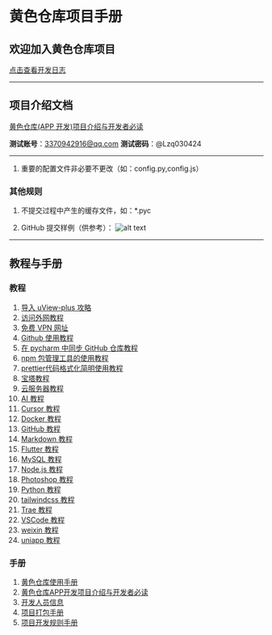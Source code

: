 # 黄色仓库项目手册

## 欢迎加入黄色仓库项目

[点击查看开发日志](资料/开发日志/开发日志.md)

---

## 项目介绍文档

[黄色仓库(APP 开发)项目介绍与开发者必读](手册/黄色仓库APP开发项目介绍与开发者必读.md)

**测试账号**：3370942916@qq.com
**测试密码**：@Lzq030424

---

1. 重要的配置文件非必要不更改（如：config.py,config.js）

### 其他规则

1. 不提交过程中产生的缓存文件，如：\*.pyc

2. GitHub 提交样例（供参考）：
   ![alt text](../beisi-tutorial/src/image/提交样例（供参考）.png)

---

## 教程与手册
### 教程
1. [导入 uView-plus 攻略](tutorials/导入uView-plus攻略.txt)
2. [访问外网教程](tutorials/访问外网教程.md)
3. [免费 VPN 网址](https://ikuuu.one)
4. [Github 使用教程](tutorials/Github使用教程.md)
5. [在 pycharm 中同步 GitHub 仓库教程](https://blog.csdn.net/john_bian/article/details/94657057)
6. [npm 包管理工具的使用教程](tutorials/npm包管理工具的使用教程.md)
7. [prettier代码格式化简明使用教程](tutorials/prettier代码格式化简明使用教程.md)
8. [宝塔教程](tutorials/宝塔教程.md)
9. [云服务器教程](tutorials/云服务器教程.md)
10. [AI 教程](tutorials/AI教程.md)
11. [Cursor 教程](tutorials/Cursor教程.md)
12. [Docker 教程](tutorials/Docker教程.md)
13. [GitHub 教程](tutorials/GitHub教程.md)
14. [Markdown 教程](tutorials/Markdown教程.md)
15. [Flutter 教程](tutorials/Flutter教程.md)
16. [MySQL 教程](tutorials/MySQL教程.md)
17. [Node.js 教程](tutorials/Node.js教程.md)
18. [Photoshop 教程](tutorials/Photoshop教程.md)
19. [Python 教程](tutorials/Python教程.md)
20. [tailwindcss 教程](tutorials/tailwindcss教程.md)
21. [Trae 教程](tutorials/Trae教程.md)
22. [VSCode 教程](tutorials/VSCode教程.md)
23. [weixin 教程](tutorials/weixin教程.md)
24. [uniapp 教程](tutorials/uniapp教程.md)

### 手册
1. [黄色仓库使用手册](manual/黄色仓库使用手册.md)
2. [黄色仓库APP开发项目介绍与开发者必读](manual/黄色仓库APP开发项目介绍与开发者必读.md)
3. [开发人员信息](manual/开发人员信息.md)
4. [项目打包手册](manual/项目打包手册.md)
5. [项目开发规则手册](manual/项目开发规则手册.md)